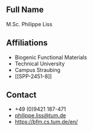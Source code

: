 ## Full Name
M.Sc. Philippe Liss

## Affiliations
- Biogenic Functional Materials
- Technical University
- Campus Straubing
- [[SPP-2451-8]]
## Contact
- +49 (0)9421 187-471
- philippe.liss@tum.de
- https://bfm.cs.tum.de/en/
